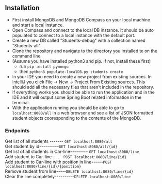 <h2>Installation</h2>

<ul>
<li>First install MongoDB and MongoDB Compass on your local machine and start a local instance.</li>
<li>Open Compass and connect to the local DB instance.  It should be auto populated to connect to a local instance with the default
port.</li>

<li>Create a new DB called "Students-debug" with a collection named "Students-all"</li>

<li>Clone the repository and navigate to the directory you installed to on the command line</li>

<li>(Assume you have installed python3 and pip.  If not, install these first)
<ul>
<li>run <code>pip install pymongo</code></li>
<li>then <code>python3 populate-localDB.py students create</code></li>
</ul>
</li>

<li>In your IDE you need to create a new project from existing sources.  In IntelliJ you click File -> New -> Project From Existing sources. This should add all the necessary files that aren't included in the repository.</li>

<li>If everything works you should be able to run the application and in the IDE and it will output some Spring Boot related information in the terminal.


<li>With the application running you should be able to go to <code>localhost:8080/all</code> in a web browser and see a list of JSON formatted student objects cooresponding to the contents of the MongoDB.</li>
</ul>

<h3>Endpoints</h3>

Get list of all students ------- `GET localhost:8080/all`\
Get student by id----------`GET localhost:8080/all/{id}`\
Get list of all students in Car-line--------- `GET localhost:8080/line`\
Add student to Car-line------`POST localhost:8080/line/{id}`\
Add student to Car-line with position in line------`POST localhost:8080/line/{id}/{position}`\
Remove student from line-----`DELETE localhost:8080/line/{id}`\
Clear the line completely----------`DELETE localhost:8080/line`
